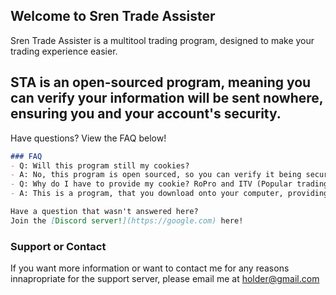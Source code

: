 ## Welcome to Sren Trade Assister

Sren Trade Assister is a multitool trading program, designed to make your trading experience easier.

## STA is an open-sourced program, meaning you can verify your information will be sent nowhere, ensuring you and your account's security.

Have questions? View the FAQ below!

```markdown
### FAQ
- Q: Will this program still my cookies?
- A: No, this program is open sourced, so you can verify it being secure yourself.
- Q: Why do I have to provide my cookie? RoPro and ITV (Popular trading extensions) don't make me.
- A: This is a program, that you download onto your computer, providing all necesities for trading without needing to change windows. That being said, extensions like RoPro or ITV already have access to your cookies.

Have a question that wasn't answered here?
Join the [Discord server!](https://google.com) here!
```

### Support or Contact

If you want more information or want to contact me for any reasons innapropriate for the support server, please email me at holder@gmail.com
